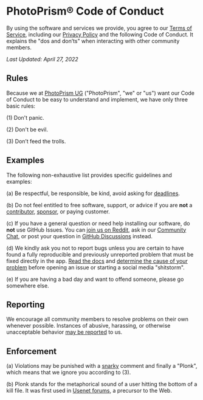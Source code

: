 # PhotoPrism® Code of Conduct

By using the software and services we provide, you agree to our [Terms of Service](https://photoprism.app/terms), including our [Privacy Policy](https://photoprism.app/privacy) and the following Code of Conduct. It explains the "dos and don’ts" when interacting with other community members.

*Last Updated: April 27, 2022*

## Rules

Because we at [PhotoPrism UG](https://photoprism.app/contact) ("PhotoPrism", "we" or "us") want our Code of Conduct to be easy to understand and implement, we have only three basic rules:

(1) Don't panic.

(2) Don't be evil.

(3) Don’t feed the trolls.

## Examples

The following non-exhaustive list provides specific guidelines and examples:

(a) Be respectful, be responsible, be kind, avoid asking for [deadlines](https://docs.photoprism.app/developer-guide/code-quality/#go-slow-before-you-go-fast).

(b) Do not feel entitled to free software, support, or advice if you are **not** a [contributor](https://docs.photoprism.app/developer-guide/), [sponsor](https://docs.photoprism.app/funding/), or paying customer.

(c) If you have a general question or need help installing our software, do **not** use GitHub Issues. You can [join us on Reddit](https://link.photoprism.app/reddit), ask in our [Community Chat](https://link.photoprism.app/chat), or post your question in [GitHub Discussions](https://link.photoprism.app/discussions) instead.

(d) We kindly ask you not to report bugs unless you are certain to have found a fully reproducible and previously unreported problem that must be fixed directly in the app. [Read the docs](https://docs.photoprism.app) and [determine the cause of your problem](https://docs.photoprism.app/getting-started/troubleshooting/) before opening an issue or starting a social media "shitstorm".

(e) If you are having a bad day and want to offend someone, please go somewhere else.

## Reporting

We encourage all community members to resolve problems on their own whenever possible. Instances of abusive, harassing, or otherwise unacceptable behavior [may be reported](https://photoprism.app/contact) to us.

## Enforcement

(a) Violations may be punished with a [snarky](https://www.merriam-webster.com/dictionary/snarky) comment and finally a "Plonk", which means that we ignore you according to (3).

(b) Plonk stands for the metaphorical sound of a user hitting the bottom of a kill file. It was first used in [Usenet forums](https://en.everybodywiki.com/Plonk_(Usenet)), a precursor to the Web.